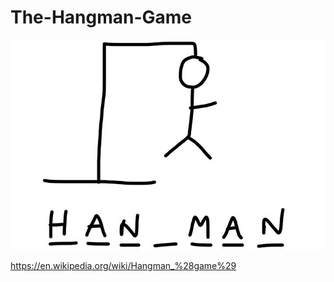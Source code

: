 # The-Hangman-Game

![Hangman Image](/img/Hangman.jpg "Hangman")

https://en.wikipedia.org/wiki/Hangman_%28game%29
